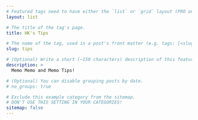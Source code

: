```yaml
---
# Featured tags need to have either the `list` or `grid` layout (PRO only).
layout: list

# The title of the tag's page.
title: HK's Tips

# The name of the tag, used in a post's front matter (e.g. tags: [<slug>]).
slug: tips

# (Optional) Write a short (~150 characters) description of this featured tag.
description: >
  Memo Memo and Memo Tips!

# (Optional) You can disable grouping posts by date.
# no_groups: true

# Exclude this example category from the sitemap.
# DON'T USE THIS SETTING IN YOUR CATEGORIES!
sitemap: false
---
```

